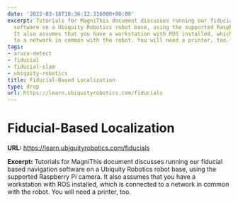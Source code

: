 ```yaml
---
date: '2022-03-18T18:36:12.316000+00:00'
excerpt: Tutorials for MagniThis document discusses running our fiducial based navigation
  software on a Ubiquity Robotics robot base, using the supported Raspberry Pi camera.
  It also assumes that you have a workstation with ROS installed, which is connected
  to a network in common with the robot. You will need a printer, too.
tags:
- aruco-detect
- fiducial
- fiducial-slam
- ubiquity-robotics
title: Fiducial-Based Localization
type: drop
url: https://learn.ubiquityrobotics.com/fiducials
---
```


# Fiducial-Based Localization

**URL:** https://learn.ubiquityrobotics.com/fiducials

**Excerpt:** Tutorials for MagniThis document discusses running our fiducial based navigation software on a Ubiquity Robotics robot base, using the supported Raspberry Pi camera. It also assumes that you have a workstation with ROS installed, which is connected to a network in common with the robot. You will need a printer, too.
